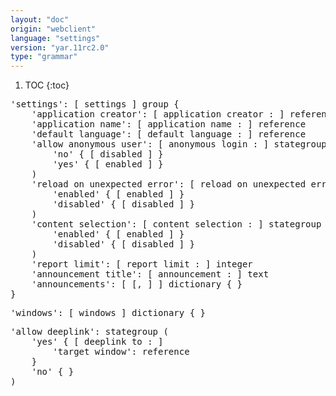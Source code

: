 ```yaml
---
layout: "doc"
origin: "webclient"
language: "settings"
version: "yar.11rc2.0"
type: "grammar"
---
```


1. TOC
{:toc}


<div class="language-js highlighter-rouge">
<div class="highlight">
<pre class="highlight language-js code-custom">
'<span class="token string">settings</span>': [ <span class="token operator">settings</span> ] group {
	'<span class="token string">application creator</span>': [ <span class="token operator">application</span> <span class="token operator">creator</span> <span class="token operator">:</span> ] reference
	'<span class="token string">application name</span>': [ <span class="token operator">application</span> <span class="token operator">name</span> <span class="token operator">:</span> ] reference
	'<span class="token string">default language</span>': [ <span class="token operator">default</span> <span class="token operator">language</span> <span class="token operator">:</span> ] reference
	'<span class="token string">allow anonymous user</span>': [ <span class="token operator">anonymous</span> <span class="token operator">login</span> <span class="token operator">:</span> ] stategroup (
		'<span class="token string">no</span>' { [ <span class="token operator">disabled</span> ] }
		'<span class="token string">yes</span>' { [ <span class="token operator">enabled</span> ] }
	)
	'<span class="token string">reload on unexpected error</span>': [ <span class="token operator">reload</span> <span class="token operator">on</span> <span class="token operator">unexpected</span> <span class="token operator">error</span> <span class="token operator">:</span> ] stategroup (
		'<span class="token string">enabled</span>' { [ <span class="token operator">enabled</span> ] }
		'<span class="token string">disabled</span>' { [ <span class="token operator">disabled</span> ] }
	)
	'<span class="token string">content selection</span>': [ <span class="token operator">content</span> <span class="token operator">selection</span> <span class="token operator">:</span> ] stategroup (
		'<span class="token string">enabled</span>' { [ <span class="token operator">enabled</span> ] }
		'<span class="token string">disabled</span>' { [ <span class="token operator">disabled</span> ] }
	)
	'<span class="token string">report limit</span>': [ <span class="token operator">report</span> <span class="token operator">limit</span> <span class="token operator">:</span> ] integer
	'<span class="token string">announcement title</span>': [ <span class="token operator">announcement</span> <span class="token operator">:</span> ] text
	'<span class="token string">announcements</span>': [ <span class="token operator">[</span>, <span class="token operator">]</span> ] dictionary { }
}
</pre>
</div>
</div>

<div class="language-js highlighter-rouge">
<div class="highlight">
<pre class="highlight language-js code-custom">
'<span class="token string">windows</span>': [ <span class="token operator">windows</span> ] dictionary { }
</pre>
</div>
</div>

<div class="language-js highlighter-rouge">
<div class="highlight">
<pre class="highlight language-js code-custom">
'<span class="token string">allow deeplink</span>': stategroup (
	'<span class="token string">yes</span>' { [ <span class="token operator">deeplink</span> <span class="token operator">to</span> <span class="token operator">:</span> ]
		'<span class="token string">target window</span>': reference
	}
	'<span class="token string">no</span>' { }
)
</pre>
</div>
</div>
